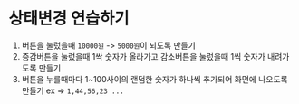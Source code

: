 # 상태변경 연습하기

1. 버튼을 눌렀을때 `10000원` -> `5000원`이 되도록 만들기
2. 증감버튼을 눌렀을때 1싹 숫자가 올라가고 감소버튼을 눌렀을때 1씩 숫자가 내려가도록 만들기
3. 버튼을 누를때마다 1~100사이의 랜덤한 숫자가 하나씩 추가되어 화면에 나오도록 만들기 ex => `1,44,56,23 ...`
